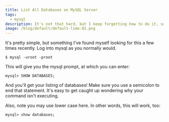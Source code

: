 ```yaml
---
title: List All Databases on MySQL Server
tags:
  - mysql
description: It's not that hard, but I keep forgetting how to do it, so I wrote it down.
image: /blog/default/default-lime-02.png
---
```


It's pretty simple, but something I've found myself looking for this a few times recently. Log into mysql as you normally would.

    $ mysql -uroot -proot

This will give you the mysql prompt, at which you can enter:

    mysql> SHOW DATABASES;

And you'll get your listing of databases! Make sure you use a semicolon to end that statement. It's easy to get caught up wondering why your command isn't executing.

Also, note you may use lower case here. In other words, this will work, too:

    mysql> show databases;
